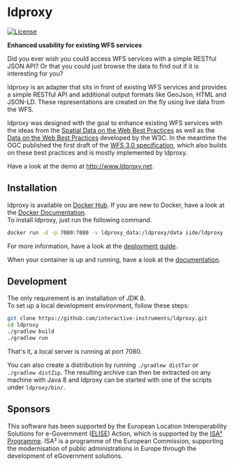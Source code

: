 # ldproxy

[![License](https://img.shields.io/badge/license-MPL%202.0-blue.svg)](http://mozilla.org/MPL/2.0/)

**Enhanced usability for existing WFS services**

Did you ever wish you could access WFS services with a simple RESTful JSON API? Or that you could just browse the data to find out if it is interesting for you?

ldproxy is an adapter that sits in front of existing WFS services and provides a simple RESTful API and additional output formats like GeoJson, HTML and JSON-LD. These representations are created on the fly using live data from the WFS.

ldproxy was designed with the goal to enhance existing WFS services with the ideas from the [Spatial Data on the Web Best Practices](https://www.w3.org/TR/sdw-bp/) as well as the [Data on the Web Best Practices](https://www.w3.org/TR/dwbp/) developed by the W3C. In the meantime the OGC published the first draft of the [WFS 3.0 specification](https://cdn.rawgit.com/opengeospatial/WFS_FES/master/docs/17-069.html), which also builds on these best practices and is mostly implemented by ldproxy.

Have a look at the demo at http://www.ldproxy.net.

## Installation
ldproxy is available on [Docker Hub](https://hub.docker.com/r/iide/ldproxy/). If you are new to Docker, have a look at the  [Docker Documentation](https://docs.docker.com/).  
To install ldproxy, just run the following command.

```bash
docker run -d -p 7080:7080 -v ldproxy_data:/ldproxy/data iide/ldproxy
```
For more information, have a look at the [deployment guide](http://interactive-instruments.github.io/ldproxy/manual/00-deployment.html).

When your container is up and running, have a look at the [documentation](http://interactive-instruments.github.io/ldproxy/).

## Development

The only requirement is an installation of JDK 8.  
To set up a local development environment, follow these steps:

```bash
git clone https://github.com/interactive-instruments/ldproxy.git
cd ldproxy
./gradlew build
./gradlew run
```

That's it, a local server is running at port 7080.

You can also create a distribution by running ```./gradlew distTar``` or ```./gradlew distZip```. The resulting archive can then be extracted on any machine with Java 8 and ldproxy can be started with one of the scripts under ```ldproxy/bin/```.

## Sponsors

This software has been supported by the European Location Interoperability Solutions for e-Government ([ELISE](https://myremote.ec.europa.eu/owa/,DanaInfo=remi.webmail.ec.europa.eu,SSL+redir.aspx?C=7NL6MlgTQtBkaWR2KELC3RGIwdr45BZAfixs5M4U8wQOISOzgiDVCA..&URL=https%3a%2f%2fec.europa.eu%2fisa2%2factions%2felise_en)) Action, which is supported by the [ISA² Programme](https://myremote.ec.europa.eu/owa/,DanaInfo=remi.webmail.ec.europa.eu,SSL+redir.aspx?C=KT3mFsidrA7qF9QCK5krKg70ga2h6ZkGIdoprfTbIisOISOzgiDVCA..&URL=https%3a%2f%2fec.europa.eu%2fisa2). ISA² is a programme of the European Commission, supporting the modernisation of public administrations in Europe through the development of eGovernment solutions.
